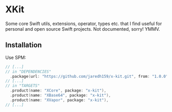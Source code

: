 # XKit

Some core Swift utils, extensions, operator, types etc. that I find useful for personal
and open source Swift projects. Not documented, sorry! YMMV.

## Installation

Use SPM:

```swift
// [...]
// in "DEPENDENCIES"
  .package(url: "https://github.com/jaredh159/x-kit.git", from: "1.0.0")
// [...]
// in "TARGETS"
  .product(name: "XCore", package: "x-kit"),
  .product(name: "XBase64", package: "x-kit"),
  .product(name: "XVapor", package: "x-kit"),
// [...]
```
